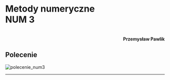 # **Metody numeryczne** <br/> **NUM 3**
<br>
<div style="text-align: right"><b>Przemysław Pawlik</b></div>

## **Polecenie**

![polecenie_num3](https://user-images.githubusercontent.com/33027221/157859554-0baedbcf-22eb-43a4-9d8b-1e417d7e5bf2.png)

----------
<br>

